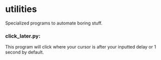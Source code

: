 # utilities

Specialized programs to automate boring stuff.

### click_later.py: 
This program will click where your cursor is after your inputted delay or 1 second by default.
